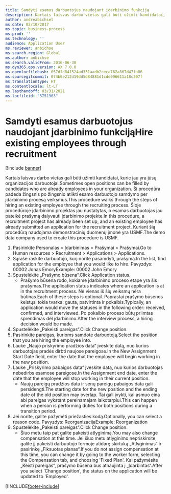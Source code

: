 ```yaml
---
title: Samdyti esamus darbuotojus naudojant įdarbinimo funkciją
description: Kartais laisvas darbo vietas gali būti užimti kandidatai, kurie jau yra jūsų organizacijos darbuotojai.
author: andreabichsel
ms.date: 02/10/2017
ms.topic: business-process
ms.prod: ''
ms.technology: ''
audience: Application User
ms.reviewer: anbichse
ms.search.region: Global
ms.author: anbichse
ms.search.validFrom: 2016-06-30
ms.dyn365.ops.version: AX 7.0.0
ms.openlocfilehash: 057dfd841524ad331aadb2ceca762a867d47fa86
ms.sourcegitcommit: 074b6e212d19dd5d84881d1cdd096611a18c207f
ms.translationtype: HT
ms.contentlocale: lt-LT
ms.lasthandoff: 03/31/2021
ms.locfileid: "5751963"
---
```

# <a name="hire-existing-employees-through-recruitment"></a><span data-ttu-id="af68c-103">Samdyti esamus darbuotojus naudojant įdarbinimo funkciją</span><span class="sxs-lookup"><span data-stu-id="af68c-103">Hire existing employees through recruitment</span></span>

[!include [banner](../../includes/banner.md)]

<span data-ttu-id="af68c-104">Kartais laisvas darbo vietas gali būti užimti kandidatai, kurie jau yra jūsų organizacijos darbuotojai.</span><span class="sxs-lookup"><span data-stu-id="af68c-104">Sometimes open positions can be filled by candidates who are already employees in your organization.</span></span> <span data-ttu-id="af68c-105">Ši procedūra padeda žingsnis po žingsnio atlikti esamo darbuotojo samdymo per įdarbinimo procesą veiksmus.</span><span class="sxs-lookup"><span data-stu-id="af68c-105">This procedure walks through the steps of hiring an existing employee through the recruiting process.</span></span> <span data-ttu-id="af68c-106">Šioje procedūroje įdarbinimo projektas jau nustatytas, o esamas darbuotojas jau pateikė prašymą dalyvauti įdarbinimo projekte.</span><span class="sxs-lookup"><span data-stu-id="af68c-106">In this procedure, a recruitment project has already been set up, and an existing employee has already submitted an application for the recruitment project.</span></span> <span data-ttu-id="af68c-107">Kuriant šią procedūrą naudojama demonstracinių duomenų įmonė yra USMF.</span><span class="sxs-lookup"><span data-stu-id="af68c-107">The demo data company used to create this procedure is USMF.</span></span>

1. <span data-ttu-id="af68c-108">Pasirinkite Personalas > Įdarbinimas > Prašymai > Prašymai.</span><span class="sxs-lookup"><span data-stu-id="af68c-108">Go to Human resources > Recruitment > Applications > Applications.</span></span>
2. <span data-ttu-id="af68c-109">Sąraše raskite darbuotojo, kurį norite pasamdyti, prašymą.</span><span class="sxs-lookup"><span data-stu-id="af68c-109">In the list, find application for the employee that you would like to hire.</span></span> <span data-ttu-id="af68c-110">Pavyzdys: 00002 Jonas Emory</span><span class="sxs-lookup"><span data-stu-id="af68c-110">Example:  00002  John Emory</span></span>
3. <span data-ttu-id="af68c-111">Spustelėkite „Prašymo būsena“.</span><span class="sxs-lookup"><span data-stu-id="af68c-111">Click Application status.</span></span>
    * <span data-ttu-id="af68c-112">Prašymo būsena rodo, kokiame įdarbinimo proceso etape yra šis prašymas.</span><span class="sxs-lookup"><span data-stu-id="af68c-112">The application status indicates where an application is at in the recruitment process.</span></span>  <span data-ttu-id="af68c-113">Nė vienas iš šių veiksmų nėra būtinas.</span><span class="sxs-lookup"><span data-stu-id="af68c-113">Each of these steps is optional.</span></span> <span data-ttu-id="af68c-114">Paprastai prašymo būsenos keistųsi tokia tvarka: gauta, patvirtinta ir pokalbis.</span><span class="sxs-lookup"><span data-stu-id="af68c-114">Typically, an application would move the statuses in the following order:  received, confirmed, and interviewed.</span></span> <span data-ttu-id="af68c-115">Po pokalbio proceso būtų priimtas sprendimas dėl įdarbinimo.</span><span class="sxs-lookup"><span data-stu-id="af68c-115">After the interview process, a hiring decision would be made.</span></span>  
4. <span data-ttu-id="af68c-116">Spustelėkite „Pakeisti pareigas“.</span><span class="sxs-lookup"><span data-stu-id="af68c-116">Click Change position.</span></span>
5. <span data-ttu-id="af68c-117">Pasirinkite pareigas, kurioms samdote darbuotoją.</span><span class="sxs-lookup"><span data-stu-id="af68c-117">Select the position that you are hiring the employee into.</span></span>
6. <span data-ttu-id="af68c-118">Lauke „Naujo priskyrimo pradžios data“ įveskite datą, nuo kurios darbuotojas pradės dirbti naujose pareigose.</span><span class="sxs-lookup"><span data-stu-id="af68c-118">In the New Assignment Start Date field, enter the date that the employee will begin working in the new position.</span></span>  
7. <span data-ttu-id="af68c-119">Lauke „Priskyrimo pabaigos data“ įveskite datą, nuo kurios darbuotojas nebedirbs esamose pareigose.</span><span class="sxs-lookup"><span data-stu-id="af68c-119">In the Assignment end date, enter the date that the employee will stop working in their current position.</span></span>
    * <span data-ttu-id="af68c-120">Naujų pareigų pradžios data ir senų pareigų pabaigos data gali persidengti.</span><span class="sxs-lookup"><span data-stu-id="af68c-120">The starting date for the new position and the ending date of the old position may overlap.</span></span> <span data-ttu-id="af68c-121">Tai gali įvykti, kai asmuo eina abi pareigas vykstant pereinamajam laikotarpiui.</span><span class="sxs-lookup"><span data-stu-id="af68c-121">This can happen when a person is performing duties for both positions during a transition period.</span></span>  
8. <span data-ttu-id="af68c-122">Jei norite, galite pažymėti priežasties kodą.</span><span class="sxs-lookup"><span data-stu-id="af68c-122">Optionally, you can select a reason code.</span></span> <span data-ttu-id="af68c-123">Pavyzdys: Reorganizacija</span><span class="sxs-lookup"><span data-stu-id="af68c-123">Example: Reorganization</span></span>
9. <span data-ttu-id="af68c-124">Spustelėkite „Pakeisti pareigas“.</span><span class="sxs-lookup"><span data-stu-id="af68c-124">Click Change position.</span></span>
    * <span data-ttu-id="af68c-125">Šiuo metu taip pat galite pakeisti atlyginimą.</span><span class="sxs-lookup"><span data-stu-id="af68c-125">You may also change compensation at this time.</span></span> <span data-ttu-id="af68c-126">Jei šiuo metu atlyginimo nepriskirsite, galite jį pakeisti darbuotojo formoje atidarę skirtuką „Atlyginimas“ ir pasirinkę „Fiksuotas planas“.</span><span class="sxs-lookup"><span data-stu-id="af68c-126">If you do not assign compensation at this time, you can change it by going to the worker form, selecting the Compensation tab, and choosing 'Fixed Plan'.</span></span> <span data-ttu-id="af68c-127">Kai pažymėsite „Keisti pareigas“, prašymo būsena bus atnaujinta į „Įdarbintas“.</span><span class="sxs-lookup"><span data-stu-id="af68c-127">After you select 'Change position', the status on the application will be updated to 'Employed'.</span></span>  



[!INCLUDE[footer-include](../../../../includes/footer-banner.md)]